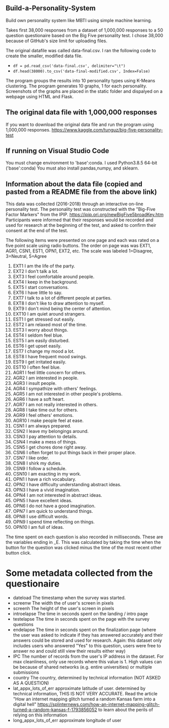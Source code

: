## Build-a-Personality-System
Build own personality system like MBTI using simple machine learning. 

Takes first 38,000 responses from a dataset of 1,000,000 responses to a 50 question questionaire based on the Big Five personality test.
I chose 38,000 because of GitHub's size limit for uploading files. 

The original datafile was called data-final.csv. I ran the following code to create the smaller, modified data file.
* `df = pd.read_csv('data-final.csv', delimiter="\t") `
* `df.head(38000).to_csv('data-final-modified.csv', Index=False)`

The program groups the results into 10 personality types using K-Means clustering. The program generates 10 graphs, 1 for each personality. Screenshots of the graphs are placed in the static folder and dispalyed on a webpage using HTML and Flask.

## The original data file with 1,000,000 responses
If you want to download the original data file and run the program using 1,000,000 responses. 
https://www.kaggle.com/tunguz/big-five-personality-test

## If running on Visual Studio Code
You must change environment to 'base':conda. I used Python3.8.5 64-bit ('base':conda)
You must also install pandas,numpy, and sklearn.

## Information about the data file (copied and pasted from a README file from the above link)

This data was collected (2016-2018) through an interactive on-line personality test.
The personality test was constructed with the "Big-Five Factor Markers" from the IPIP. https://ipip.ori.org/newBigFive5broadKey.htm
Participants were informed that their responses would be recorded and used for research at the beginning of the test, and asked to confirm their consent at the end of the test.

The following items were presented on one page and each was rated on a five point scale using radio buttons. The order on page was was EXT1, AGR1, CSN1, EST1, OPN1, EXT2, etc.
The scale was labeled 1=Disagree, 3=Neutral, 5=Agree

1. EXT1	I am the life of the party.
2. EXT2	I don't talk a lot.
3. EXT3	I feel comfortable around people.
4. EXT4	I keep in the background.
5. EXT5	I start conversations.
6. EXT6	I have little to say.
7. EXT7	I talk to a lot of different people at parties.
8. EXT8	I don't like to draw attention to myself.
9. EXT9	I don't mind being the center of attention.
10. EXT10	I am quiet around strangers.
11. EST1	I get stressed out easily.
12. EST2	I am relaxed most of the time.
13. EST3	I worry about things.
14. EST4	I seldom feel blue.
15. EST5	I am easily disturbed.
16. EST6	I get upset easily.
17. EST7	I change my mood a lot.
18. EST8	I have frequent mood swings.
19. EST9	I get irritated easily.
20. EST10	I often feel blue.
21. AGR1	I feel little concern for others.
22. AGR2	I am interested in people.
23. AGR3	I insult people.
24. AGR4	I sympathize with others' feelings.
25. AGR5	I am not interested in other people's problems.
26. AGR6	I have a soft heart.
27. AGR7	I am not really interested in others.
28. AGR8	I take time out for others.
29. AGR9	I feel others' emotions.
30. AGR10	I make people feel at ease.
31. CSN1	I am always prepared.
32. CSN2	I leave my belongings around.
33. CSN3	I pay attention to details.
34. CSN4	I make a mess of things.
35. CSN5	I get chores done right away.
36. CSN6	I often forget to put things back in their proper place.
37. CSN7	I like order.
38. CSN8	I shirk my duties.
39. CSN9	I follow a schedule.
40. CSN10	I am exacting in my work.
41. OPN1	I have a rich vocabulary.
42. OPN2	I have difficulty understanding abstract ideas.
43. OPN3	I have a vivid imagination.
44. OPN4	I am not interested in abstract ideas.
45. OPN5	I have excellent ideas.
46. OPN6	I do not have a good imagination.
47. OPN7	I am quick to understand things.
48. OPN8	I use difficult words.
49. OPN9	I spend time reflecting on things.
50. OPN10	I am full of ideas.

The time spent on each question is also recorded in milliseconds. These are the variables ending in _E. This was calculated by taking the time when the button for the question was clicked minus the time of the most recent other button click.

# Some metadata collected from the questionaire
- dateload    The timestamp when the survey was started.
- screenw     The width the of user's screen in pixels
- screenh     The height of the user's screen in pixels
- introelapse The time in seconds spent on the landing / intro page
- testelapse  The time in seconds spent on the page with the survey questions
- endelapse   The time in seconds spent on the finalization page (where the user was asked to indicate if they has answered accurately and their answers could be stored and used for research. Again: this dataset only includes users who answered "Yes" to this question, users were free to answer no and could still view their results either way)
- IPC         The number of records from the user's IP address in the dataset. For max cleanliness, only use records where this value is 1. High values can be because of shared networks (e.g. entire universities) or multiple submissions
- country     The country, determined by technical information (NOT ASKED AS A QUESTION)
- lat_appx_lots_of_err    approximate latitude of user. determined by technical information, THIS IS NOT VERY ACCURATE. Read the article "How an internet mapping glitch turned a random Kansas farm into a digital hell" https://splinternews.com/how-an-internet-mapping-glitch-turned-a-random-kansas-f-1793856052 to learn about the perils of relying on this information
- long_appx_lots_of_err   approximate longitude of user

